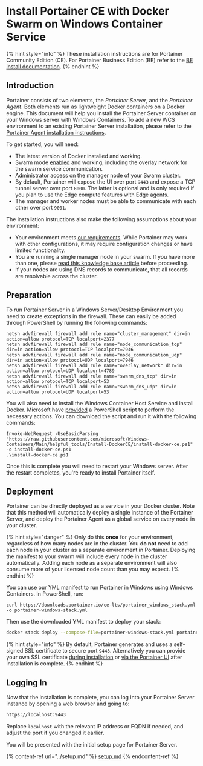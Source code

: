 # Install Portainer CE with Docker Swarm on Windows Container Service

{% hint style="info" %}
These installation instructions are for Portainer Community Edition (CE). For Portainer Business Edition (BE) refer to the [BE install documentation](../../../install/server/swarm/wcs.md).
{% endhint %}

## Introduction

Portainer consists of two elements, the _Portainer Server_, and the _Portainer Agent_. Both elements run as lightweight Docker containers on a Docker engine. This document will help you install the Portainer Server container on your Windows server with Windows Containers. To add a new WCS environment to an existing Portainer Server installation, please refer to the [Portainer Agent installation instructions](../../../../admin/environments/add/swarm/agent.md).

To get started, you will need:

* The latest version of Docker installed and working.
* Swarm mode [enabled](https://docs.docker.com/engine/swarm/swarm-mode/) and working, including the overlay network for the swarm service communication.
* Administrator access on the manager node of your Swarm cluster.
* By default, Portainer will expose the UI over port `9443` and expose a TCP tunnel server over port `8000`. The latter is optional and is only required if you plan to use the Edge compute features with Edge agents.
* The manager and worker nodes must be able to communicate with each other over port `9001`.

The installation instructions also make the following assumptions about your environment:

* Your environment meets [our requirements](../../../requirements-and-prerequisites.md). While Portainer may work with other configurations, it may require configuration changes or have limited functionality.
* You are running a single manager node in your swarm. If you have more than one, please [read this knowledge base article](https://portal.portainer.io/knowledge/how-can-i-ensure-portainers-configuration-is-retained) before proceeding.
* If your nodes are using DNS records to communicate, that all records are resolvable across the cluster.

## Preparation

To run Portainer Server in a Windows Server/Desktop Environment you need to create exceptions in the firewall. These can easily be added through PowerShell by running the following commands:

```
netsh advfirewall firewall add rule name="cluster_management" dir=in action=allow protocol=TCP localport=2377
netsh advfirewall firewall add rule name="node_communication_tcp" dir=in action=allow protocol=TCP localport=7946
netsh advfirewall firewall add rule name="node_communication_udp" dir=in action=allow protocol=UDP localport=7946
netsh advfirewall firewall add rule name="overlay_network" dir=in action=allow protocol=UDP localport=4789
netsh advfirewall firewall add rule name="swarm_dns_tcp" dir=in action=allow protocol=TCP localport=53
netsh advfirewall firewall add rule name="swarm_dns_udp" dir=in action=allow protocol=UDP localport=53
```

You will also need to install the Windows Container Host Service and install Docker. Microsoft have [provided](https://learn.microsoft.com/en-us/virtualization/windowscontainers/quick-start/set-up-environment?tabs=dockerce#windows-server-1) a PowerShell script to perform the necessary actions. You can download the script and run it with the following commands:

```
Invoke-WebRequest -UseBasicParsing "https://raw.githubusercontent.com/microsoft/Windows-Containers/Main/helpful_tools/Install-DockerCE/install-docker-ce.ps1" -o install-docker-ce.ps1
.\install-docker-ce.ps1
```

Once this is complete you will need to restart your Windows server. After the restart completes, you're ready to install Portainer itself.

## Deployment

Portainer can be directly deployed as a service in your Docker cluster. Note that this method will automatically deploy a single instance of the Portainer Server, and deploy the Portainer Agent as a global service on every node in your cluster.

{% hint style="danger" %}
Only do this **once** for your environment, regardless of how many nodes are in the cluster. You **do not** need to add each node in your cluster as a separate environment in Portainer. Deploying the manifest to your swarm will include every node in the cluster automatically. Adding each node as a separate environment will also consume more of your licensed node count than you may expect.
{% endhint %}

You can use our YML manifest to run Portainer in Windows using Windows Containers. In PowerShell, run:

```
curl https://downloads.portainer.io/ce-lts/portainer_windows_stack.yml -o portainer-windows-stack.yml
```

Then use the downloaded YML manifest to deploy your stack:

```bash
docker stack deploy --compose-file=portainer-windows-stack.yml portainer
```

{% hint style="info" %}
By default, Portainer generates and uses a self-signed SSL certificate to secure port `9443`. Alternatively you can provide your own SSL certificate [during installation](../../../../advanced/ssl.md#using-your-own-ssl-certificate-on-docker-swarm) or [via the Portainer UI](../../../../admin/settings/#ssl-certificate) after installation is complete.
{% endhint %}

## Logging In

Now that the installation is complete, you can log into your Portainer Server instance by opening a web browser and going to:

```bash
https://localhost:9443
```

Replace `localhost` with the relevant IP address or FQDN if needed, and adjust the port if you changed it earlier.

You will be presented with the initial setup page for Portainer Server.

{% content-ref url="../setup.md" %}
[setup.md](../setup.md)
{% endcontent-ref %}
